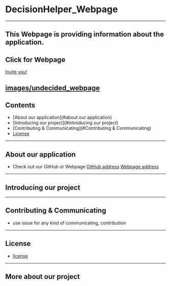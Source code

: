 # DecisionHelper_Webpage
----
This Webpage is providing information about the application.
----
## Click for Webpage
[Invite you!](https://hanyang-erica-oss-dev-2020-undecided.github.io/DecisionHelper_Webpage/theme/index.html)

[images/undecided_webpage](https://hanyang-erica-oss-dev-2020-undecided.github.io/DecisionHelper_Webpage/theme/index.html)
----
## Contents
* [About our application](#about our application)
* [Introducing our project](#introducing our project)
* [Contributing & Communicating](#Contributing & Communicating)
* [License](#license)
----
## About our application
* Check out our GitHub or Webpage
[GitHub address](https://github.com/sonhl0723/Decision-Helper.git)
[Webpage address](https://hanyang-erica-oss-dev-2020-undecided.github.io/DecisionHelper_Webpage/theme/index.html)
----
## Introducing our project

----
## Contributing & Communicating
* use issue for any kind of communicating, contribution
----
## License
* [license](https://github.com/Hanyang-Erica-Oss-dev-2020-Undecided/DecisionHelper_Webpage/blob/develop/license.txt)
----
## More about our project
